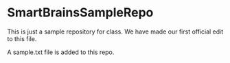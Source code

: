 # SmartBrainsSampleRepo
This is just a sample repository for class.
We have made our first official edit to this file.

A sample.txt file is added to this repo.
